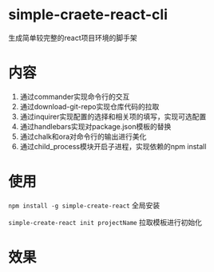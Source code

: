 # simple-craete-react-cli
生成简单较完整的react项目环境的脚手架

# 内容
1. 通过commander实现命令行的交互
2. 通过download-git-repo实现仓库代码的拉取
3. 通过inquirer实现配置的选择和相关项的填写，实现可选配置
4. 通过handlebars实现对package.json模板的替换
5. 通过chalk和ora对命令行的输出进行美化
6. 通过child_process模块开启子进程，实现依赖的npm install

# 使用
`npm install -g simple-create-react`  全局安装

`simple-create-react init projectName` 拉取模板进行初始化

# 效果
